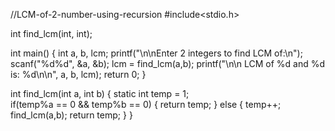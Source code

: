//LCM-of-2-number-using-recursion
#include<stdio.h>

int find_lcm(int, int);

int main()
{
    int a, b, lcm;
    printf("\n\nEnter 2 integers to find LCM of:\n");
    scanf("%d%d", &a, &b);
    lcm = find_lcm(a,b);
    printf("\n\n LCM of %d and %d is: %d\n\n", a, b, lcm);
    return 0;
}

int find_lcm(int a, int b)
{
    static int temp = 1;    
    if(temp%a == 0 && temp%b == 0)
    {
        return temp;
    }
    else
    {
        temp++;
        find_lcm(a,b);
        return temp;
    }
}
